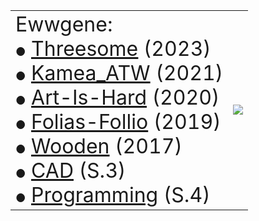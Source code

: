 <Table>
  <Tr>
    <Td>
<font size="6">
Ewwgene:<br>
<font size="4">&#9679;</font> <a href="https://ewwgene.github.io/Threesome/"><u>Threesome</u></a> (2023)<br>
<font size="4">&#9679;</font> <a href="https://ewwgene.github.io/Kamea_ATW/">Kamea_ATW</a> (2021)<br>
<font size="4">&#9679;</font> <a href="https://ewwgene.github.io/Art-Is-Hard/">Art-Is-Hard</a> (2020)<br>
<font size="4">&#9679;</font> <a href="https://ewwgene.github.io/Folias-Follio/">Folias-Follio</a> (2019)<br>
<font size="4">&#9679;</font> <a href="https://ewwgene.github.io/Wooden/">Wooden</a> (2017)<br>
<font size="4">&#9679;</font> <a href="https://ewwgene.github.io/CAD/">CAD</a> (S.3)<br>
<font size="4">&#9679;</font> <a href="https://ewwgene.github.io/Programming/">Programming</a> (S.4)<br>

  
</font>
</Td>
<Td>
  <img src="https://ewwgene.github.io/1_AutoCAD/IMG/002.jpg">
  </Td>
</Tr>
</Table>
